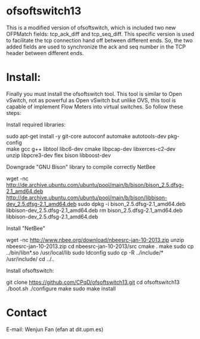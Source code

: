 # ofsoftswitch13

This is a modified version of ofsoftswitch, which is included two new OFPMatch fields: tcp_ack_diff and tcp_seq_diff.
This specific version is used to facilitate the tcp connection hand off between different ends. So, the two added fields are used to
synchronize the ack and seq number in the TCP header between different ends.



# Install:

Finally you must install the ofsoftswitch tool. This tool is similar to Open vSwitch, not as powerful as Open vSwitch but unlike OVS, this tool is capable of implement Flow Meters into virtual switches. So follow these steps:

Install required libraries:

sudo apt-get install -y git-core autoconf automake autotools-dev pkg-config \
     make gcc g++ libtool libc6-dev cmake libpcap-dev libxerces-c2-dev  \
     unzip libpcre3-dev flex bison libboost-dev

Downgrade "GNU Bison" library to compile correctly NetBee

wget -nc http://de.archive.ubuntu.com/ubuntu/pool/main/b/bison/bison_2.5.dfsg-2.1_amd64.deb \
         http://de.archive.ubuntu.com/ubuntu/pool/main/b/bison/libbison-dev_2.5.dfsg-2.1_amd64.deb
sudo dpkg -i bison_2.5.dfsg-2.1_amd64.deb libbison-dev_2.5.dfsg-2.1_amd64.deb
rm bison_2.5.dfsg-2.1_amd64.deb libbison-dev_2.5.dfsg-2.1_amd64.deb

Install "NetBee"

wget -nc http://www.nbee.org/download/nbeesrc-jan-10-2013.zip
unzip nbeesrc-jan-10-2013.zip
cd nbeesrc-jan-10-2013/src
cmake .
make
sudo cp ../bin/libn*.so /usr/local/lib
sudo ldconfig
sudo cp -R ../include/* /usr/include/
cd ../..

Install ofsoftswitch:

git clone https://github.com/CPqD/ofsoftswitch13.git
cd ofsoftswitch13
./boot.sh
./configure
make
sudo make install


# Contact
E-mail: Wenjun Fan (efan at dit.upm.es)
